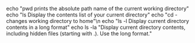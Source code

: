echo "pwd prints the absolute path name of the current working directory"
echo "ls Display the contents list of your current directory"
echo "cd - changes working directory to home"\n
echo "ls -l Display current directory contents in a long format"
echo ls -la "Display current directory contents, including hidden files (starting with .). Use the long format."
